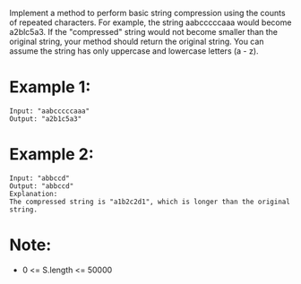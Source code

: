 ﻿﻿Implement a method to perform basic string compression using the counts of repeated characters. For example, the string aabcccccaaa would become a2blc5a3. If the "compressed" string would not become smaller than the original string, your method should return the original string. You can assume the string has only uppercase and lowercase letters (a - z).

# Example 1:
```
Input: "aabcccccaaa"
Output: "a2b1c5a3"
```
# Example 2:
```
Input: "abbccd"
Output: "abbccd"
Explanation: 
The compressed string is "a1b2c2d1", which is longer than the original string.
```

# Note:

- 0 <= S.length <= 50000